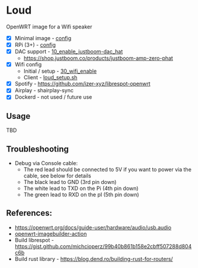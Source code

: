 # Loud
OpenWRT image for a Wifi speaker

 * [x] Minimal image - [config](config#L6)
 * [x] RPi (3+) - [config](config#L2)
 * [x] DAC support - [10_enable_justboom-dac_hat](files/etc/uci-defaults/10_enable_justboom-dac_hat)
   * https://shop.justboom.co/products/justboom-amp-zero-phat
 * [x] Wifi config
   * Initial / setup - [30_wifi_enable](files/etc/uci-defaults/30_wifi_enable)
   * Client - [loud_setup.sh](files/usr/bin/loud_setup.sh#L30)
 * [x] Spotify - https://github.com/izer-xyz/librespot-openwrt
 * [x] Airplay - shairplay-sync
 * [x] Dockerd - not used / future use

## Usage 

TBD

## Troubleshooting

 * Debug via Console cable: 
   * The red lead should be connected to 5V if you want to power via the cable, see below for details
   * The black lead to GND (3rd pin down)
   * The white lead to TXD on the Pi (4th pin down)
   * The green lead to RXD on the pI (5th pin down)
  
## References:
 * https://openwrt.org/docs/guide-user/hardware/audio/usb.audio 
 * [openwrt-imagebuilder-action](https://github.com/izer-xyz/openwrt-imagebuilder-action)
 * Build librespot - https://gist.github.com/michcioperz/99b40b861b158e2cbff507288d804c6b
 * Build rust library - https://blog.dend.ro/building-rust-for-routers/

